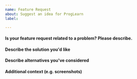 ```yaml
---
name: Feature Request
about: Suggest an idea for ProgLearn
label:

---
```


#### Is your feature request related to a problem? Please describe.


#### Describe the solution you'd like


#### Describe alternatives you've considered


#### Additional context (e.g. screenshots)
